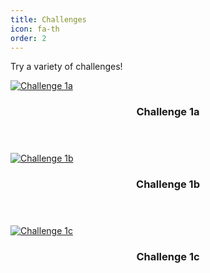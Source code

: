 ```yaml
---
title: Challenges
icon: fa-th
order: 2
---
```


<p>Try a variety of challenges!</p>

  <div class="row">
    <div class="4u 12u$(mobile)">
      <div class="item">
        <a href="{% post_url 2018-10-13-Challenge-1a | relative_url %}" class="image fit"><img src="{{ 'assets/images/C1a_cover.png' | relative_url }}" alt="Challenge 1a" /></a>
        <header>
          <h3>Challenge 1a</h3>
        </header>
      </div>
    </div>
    <div class="4u 12u$(mobile)">
      <div class="item">
        <a href="#" class="image fit"><img src="{{ 'assets/images/C1b_cover.png' | relative_url }}" alt="Challenge 1b" /></a>
        <header>
          <h3>Challenge 1b</h3>
        </header>
      </div>
    </div>
    <div class="4u 12u$(mobile)">
      <div class="item">
        <a href="#" class="image fit"><img src="{{ 'assets/images/C1c_cover.png' | relative_url }}" alt="Challenge 1c" /></a>
        <header>
          <h3>Challenge 1c</h3>
        </header>
      </div>
    </div>
  </div>
